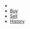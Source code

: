 
<ul class="navbar-nav mr-auto mt-2">
                        <li class="nav-item"><a class="nav-link" href="first page.md"></a></li>
                        <li class="nav-item"><a class="nav-link" href="/buy">Buy</a></li>
                        <li class="nav-item"><a class="nav-link" href="/sell">Sell</a></li>
                        <li class="nav-item"><a class="nav-link" href="/history">History</a></li>
                    </ul>
